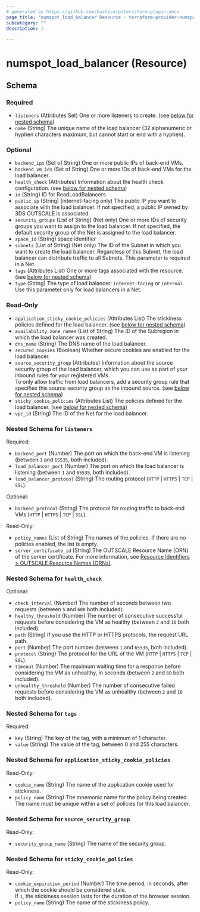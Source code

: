 ```yaml
---
# generated by https://github.com/hashicorp/terraform-plugin-docs
page_title: "numspot_load_balancer Resource - terraform-provider-numspot"
subcategory: ""
description: |-
  
---
```


# numspot_load_balancer (Resource)





<!-- schema generated by tfplugindocs -->
## Schema

### Required

- `listeners` (Attributes Set) One or more listeners to create. (see [below for nested schema](#nestedatt--listeners))
- `name` (String) The unique name of the load balancer (32 alphanumeric or hyphen characters maximum, but cannot start or end with a hyphen).

### Optional

- `backend_ips` (Set of String) One or more public IPs of back-end VMs.
- `backend_vm_ids` (Set of String) One or more IDs of back-end VMs for the load balancer.
- `health_check` (Attributes) Information about the health check configuration. (see [below for nested schema](#nestedatt--health_check))
- `id` (String) ID for ReadLoadBalancers
- `public_ip` (String) (internet-facing only) The public IP you want to associate with the load balancer. If not specified, a public IP owned by 3DS OUTSCALE is associated.
- `security_groups` (List of String) (Net only) One or more IDs of security groups you want to assign to the load balancer. If not specified, the default security group of the Net is assigned to the load balancer.
- `space_id` (String) space identifier
- `subnets` (List of String) (Net only) The ID of the Subnet in which you want to create the load balancer. Regardless of this Subnet, the load balancer can distribute traffic to all Subnets. This parameter is required in a Net.
- `tags` (Attributes List) One or more tags associated with the resource. (see [below for nested schema](#nestedatt--tags))
- `type` (String) The type of load balancer: `internet-facing` or `internal`. Use this parameter only for load balancers in a Net.

### Read-Only

- `application_sticky_cookie_policies` (Attributes List) The stickiness policies defined for the load balancer. (see [below for nested schema](#nestedatt--application_sticky_cookie_policies))
- `availability_zone_names` (List of String) The ID of the Subregion in which the load balancer was created.
- `dns_name` (String) The DNS name of the load balancer.
- `secured_cookies` (Boolean) Whether secure cookies are enabled for the load balancer.
- `source_security_group` (Attributes) Information about the source security group of the load balancer, which you can use as part of your inbound rules for your registered VMs.<br />
To only allow traffic from load balancers, add a security group rule that specifies this source security group as the inbound source. (see [below for nested schema](#nestedatt--source_security_group))
- `sticky_cookie_policies` (Attributes List) The policies defined for the load balancer. (see [below for nested schema](#nestedatt--sticky_cookie_policies))
- `vpc_id` (String) The ID of the Net for the load balancer.

<a id="nestedatt--listeners"></a>
### Nested Schema for `listeners`

Required:

- `backend_port` (Number) The port on which the back-end VM is listening (between `1` and `65535`, both included).
- `load_balancer_port` (Number) The port on which the load balancer is listening (between `1` and `65535`, both included).
- `load_balancer_protocol` (String) The routing protocol (`HTTP` \| `HTTPS` \| `TCP` \| `SSL`).

Optional:

- `backend_protocol` (String) The protocol for routing traffic to back-end VMs (`HTTP` \| `HTTPS` \| `TCP` \| `SSL`).

Read-Only:

- `policy_names` (List of String) The names of the policies. If there are no policies enabled, the list is empty.
- `server_certificate_id` (String) The OUTSCALE Resource Name (ORN) of the server certificate. For more information, see [Resource Identifiers > OUTSCALE Resource Names (ORNs)](https://docs.outscale.com/en/userguide/Resource-Identifiers.html#_outscale_resource_names_orns).


<a id="nestedatt--health_check"></a>
### Nested Schema for `health_check`

Optional:

- `check_interval` (Number) The number of seconds between two requests (between `5` and `600` both included).
- `healthy_threshold` (Number) The number of consecutive successful requests before considering the VM as healthy (between `2` and `10` both included).
- `path` (String) If you use the HTTP or HTTPS protocols, the request URL path.
- `port` (Number) The port number (between `1` and `65535`, both included).
- `protocol` (String) The protocol for the URL of the VM (`HTTP` \| `HTTPS` \| `TCP` \| `SSL`).
- `timeout` (Number) The maximum waiting time for a response before considering the VM as unhealthy, in seconds (between `2` and `60` both included).
- `unhealthy_threshold` (Number) The number of consecutive failed requests before considering the VM as unhealthy (between `2` and `10` both included).


<a id="nestedatt--tags"></a>
### Nested Schema for `tags`

Required:

- `key` (String) The key of the tag, with a minimum of 1 character.
- `value` (String) The value of the tag, between 0 and 255 characters.


<a id="nestedatt--application_sticky_cookie_policies"></a>
### Nested Schema for `application_sticky_cookie_policies`

Read-Only:

- `cookie_name` (String) The name of the application cookie used for stickiness.
- `policy_name` (String) The mnemonic name for the policy being created. The name must be unique within a set of policies for this load balancer.


<a id="nestedatt--source_security_group"></a>
### Nested Schema for `source_security_group`

Read-Only:

- `security_group_name` (String) The name of the security group.


<a id="nestedatt--sticky_cookie_policies"></a>
### Nested Schema for `sticky_cookie_policies`

Read-Only:

- `cookie_expiration_period` (Number) The time period, in seconds, after which the cookie should be considered stale.<br />
If `1`, the stickiness session lasts for the duration of the browser session.
- `policy_name` (String) The name of the stickiness policy.
